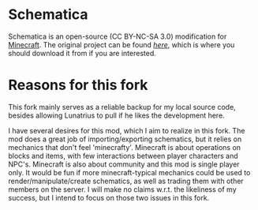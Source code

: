 # Schematica

Schematica is an open-source (CC BY-NC-SA 3.0) modification for [Minecraft](http://www.minecraft.net/). The original project can be found *[here](https://github.com/Lunatrius/Schematica)*, which is where you should download it from if you are interested. 


# Reasons for this fork
This fork mainly serves as a reliable backup for my local source code, besides allowing Lunatrius to pull if he likes the development here.

I have several desires for this mod, which I aim to realize in this fork. The mod does a great job of importing/exporting schematics, but it relies on mechanics that don't feel 'minecrafty'. Minecraft is about operations on blocks and items, with few interactions between player characters and NPC's. Minecraft is also about community and this mod is single player only. It would be fun if more minecraft-typical mechanics could be used to render/manipulate/create schematics, as well as trading them with other members on the server. I will make no claims w.r.t. the likeliness of my success, but I intend to focus on those two issues in this fork.
